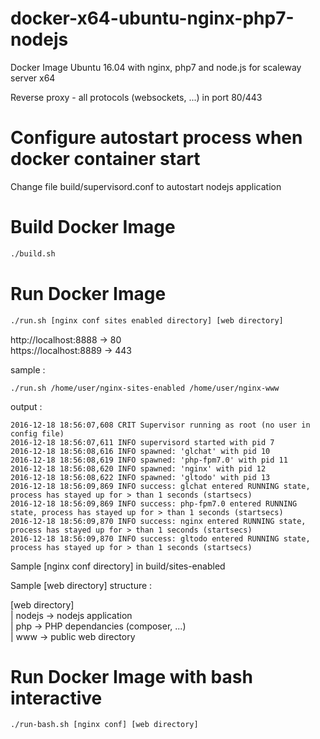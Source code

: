 # docker-x64-ubuntu-nginx-php7-nodejs
Docker Image Ubuntu 16.04 with nginx, php7 and node.js for scaleway server x64

Reverse proxy - all protocols (websockets, ...) in port 80/443

# Configure autostart process when docker container start

Change file build/supervisord.conf to autostart nodejs application

# Build Docker Image

```bash
./build.sh
```

# Run Docker Image


```bash
./run.sh [nginx conf sites enabled directory] [web directory]
```

http://localhost:8888 -> 80  
https://localhost:8889 -> 443


sample : 

```console
./run.sh /home/user/nginx-sites-enabled /home/user/nginx-www
```

output : 

```console
2016-12-18 18:56:07,608 CRIT Supervisor running as root (no user in config file)
2016-12-18 18:56:07,611 INFO supervisord started with pid 7
2016-12-18 18:56:08,616 INFO spawned: 'glchat' with pid 10
2016-12-18 18:56:08,619 INFO spawned: 'php-fpm7.0' with pid 11
2016-12-18 18:56:08,620 INFO spawned: 'nginx' with pid 12
2016-12-18 18:56:08,622 INFO spawned: 'gltodo' with pid 13
2016-12-18 18:56:09,869 INFO success: glchat entered RUNNING state, process has stayed up for > than 1 seconds (startsecs)
2016-12-18 18:56:09,869 INFO success: php-fpm7.0 entered RUNNING state, process has stayed up for > than 1 seconds (startsecs)
2016-12-18 18:56:09,870 INFO success: nginx entered RUNNING state, process has stayed up for > than 1 seconds (startsecs)
2016-12-18 18:56:09,870 INFO success: gltodo entered RUNNING state, process has stayed up for > than 1 seconds (startsecs)
```

Sample [nginx conf directory] in build/sites-enabled

Sample [web directory] structure : 

[web directory]  
      | nodejs -> nodejs application  
      | php -> PHP dependancies (composer, ...)  
      | www -> public web directory  
      

# Run Docker Image with bash interactive

```bash
./run-bash.sh [nginx conf] [web directory]
```

